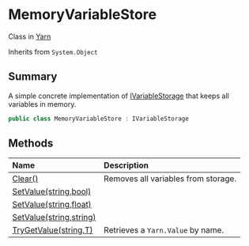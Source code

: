 # MemoryVariableStore

Class in [Yarn](/api/csharp/yarn.md)

Inherits from `System.Object`

## Summary


A simple concrete implementation of  <a href="yarn.ivariablestorage.md">IVariableStorage</a> 
that keeps all variables in memory.


```csharp
public class MemoryVariableStore : IVariableStorage
```

## Methods

|Name|Description|
|:---|:---|
|[Clear()](/api/csharp/yarn.memoryvariablestore.clear.md)|Removes all variables from storage.|
|[SetValue(string,bool)](/api/csharp/yarn.memoryvariablestore.setvalue-3.md)||
|[SetValue(string,float)](/api/csharp/yarn.memoryvariablestore.setvalue-2.md)||
|[SetValue(string,string)](/api/csharp/yarn.memoryvariablestore.setvalue-1.md)||
|[TryGetValue(string,T)](/api/csharp/yarn.memoryvariablestore.trygetvalue.md)|Retrieves a  <code>Yarn.Value</code>  by name.|

